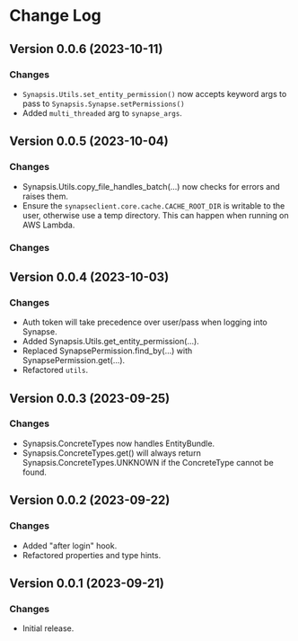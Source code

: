 # Change Log

## Version 0.0.6 (2023-10-11)

### Changes

- `Synapsis.Utils.set_entity_permission()` now accepts keyword args to pass to `Synapsis.Synapse.setPermissions()`
- Added `multi_threaded` arg to `synapse_args`.

## Version 0.0.5 (2023-10-04)

### Changes

- Synapsis.Utils.copy_file_handles_batch(...) now checks for errors and raises them.
- Ensure the `synapseclient.core.cache.CACHE_ROOT_DIR` is writable to the user, otherwise use a temp directory. This can
  happen when running on AWS Lambda.

### Changes

## Version 0.0.4 (2023-10-03)

### Changes

- Auth token will take precedence over user/pass when logging into Synapse.
- Added Synapsis.Utils.get_entity_permission(...).
- Replaced SynapsePermission.find_by(...) with SynapsePermission.get(...).
- Refactored `utils`.

## Version 0.0.3 (2023-09-25)

### Changes

- Synapsis.ConcreteTypes now handles EntityBundle.
- Synapsis.ConcreteTypes.get() will always return Synapsis.ConcreteTypes.UNKNOWN if the ConcreteType cannot be found.

## Version 0.0.2 (2023-09-22)

### Changes

- Added "after login" hook.
- Refactored properties and type hints.

## Version 0.0.1 (2023-09-21)

### Changes

- Initial release.
